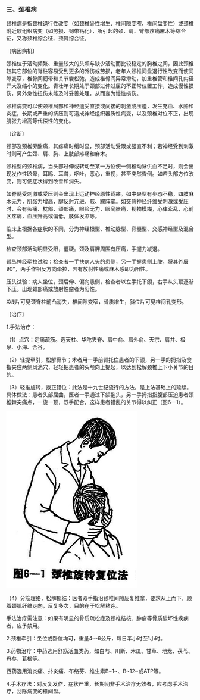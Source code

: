 ### 三、颈椎病

颈椎病是指颈椎退行性改变（如颈椎骨性增生、椎间隙变窄、椎间盘变性）或颈椎附近软组织病变（如劳损、韧带钙化），所引起的颈、肩、臂部疼痛麻木等综合征，又称颈椎综合征、颈臂综合征。

〔病因病机〕

颈椎位于活动频繁、重量较大的头颅与缺少活动而比较稳定的胸椎之间，因此颈椎较其它部位的脊柱容易受到更多的外伤或劳损，老年人颈椎间盘退行性改变而使间隙变窄，椎骨间韧带和关节囊松弛，造成椎骨间异常滑动，加重椎管和椎间孔内径开大及缩小的变化。青壮年长期处于颈部过伸过屈的不正常位置工作，造成慢性损伤，另外急性扭伤未能及时妥善处理，从而变为慢性损伤。

颈椎病变可以使颈椎局部和神经遭受直接或间接的刺激或压迫，发生充血、水肿和炎症，长期或严重的挤压则可造成神经组织器质性病变，以及颈椎对位不正，出现肌张力增高等代偿性的变化。

〔诊断〕

颈部及颈椎旁酸痛，其疼痛时缓时显，颈部活动受限或强直不利；若神经受到刺激时则可产生颈、肩、胸、上肢部疼痛和麻木。

颈椎型的颈椎病，当头部过伸或转动至某一方位使一侧椎动脉供血不足时，则会出现发作性眩晕，耳鸣、耳聋，呕吐，恶心，重视，甚至突然昏倒。如若头部方位改变，则可使症状得到改善和消失。

如脊髓受刺激或受压则会出现上运动神经原性截瘫。如中央型有步态不稳，四肢麻木无力，肌张力增高，腱反射亢进，骸、踝阵挛。如交感神经纤维受刺激或受压时，会有头痛、枕部、颈部痛，眼睑无力，眼窝胀痛，视物模糊，心律紊乱，心前区疼痛，血压升高或偏低，肢体发凉等。

临床上根据各症状的不同，分为神经根型、椎动脉型、脊髓型、交感神经型及混合型。

检查颈部活动明显受限，僵硬。颈及肩胛周围有压痛，手握力减退。

臂丛神经牵拉试验：检查者一手扶病人头的患侧，另一手握患侧上肢，将其外展90°，两手作相反方向牵拉，若有放射性痛或麻木感即为阳性。

压头试验：病人坐位，颈后伸、偏向患侧，检查者以左手托下颌，右手从头顶逐渐下压。出现颈部痛或放射性瘤者为阳性。

X线片可见颈脊柱前凸消失，椎间隙变窄，骨质增生，斜位片可见椎间孔变形。

〔治疗〕

1.手法治疗：

（1）点穴：定痛疏筋。选天柱、华陀夹脊、肩中俞、肩外俞、天宗、肩井、极泉、小海、合谷。

（2）轻提牵引，松解骨节；术者用一手前臂托住患者的下颌，另一手的拇指及食指夹住两侧风池穴，轻轻把患者的头颅向上提起，以达到松解颈椎上下小关节的目的。

（3）轻推旋转，拨正错位：此法是十九世纪流行的方法，是上法基础上的延续。具体做法：患者头部屈曲，医者一手通过下颌抱头，另一手拇指指腹部压迫患者颈椎棘突痛点，一旋一顶，双手配合，这样患者错乱的关节得以纠正（图6—1）。

<img src="img\6-1.jpg" style="zoom:80%;" />

（4）分筋理络，松解郁结：医者双手指沿颈椎间隙反复推拿，要求从上而下，顺着颈肌纤维走向，反复多次，目的在于松解粘连。

手法治疗需注意：如果有明显的骨质疏松症及颈椎结核、肿瘤等骨质破坏性疾病者，应予禁用。

2.颈椎牵引：坐位或卧位均可，重量4〜6公斤，每日半小时至1小时。

3.药物治疗：中药选用舒筋活血类药，如白芍、川断、木瓜、甘草、地龙、茯苓、丹参、葛根等。

西药选用消炎痛、扑炎痛、布络芬、维生素B~1~、B~12~或ATP等。

4.手术疗法：对反复发作，症状严重，长期间非手术治疗无效者，应考虑手术治疗，刮除病变的椎间盘。